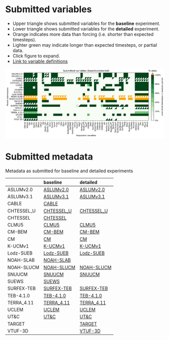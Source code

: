 # Submitted variables

- Upper triangle shows submitted variables for the **baseline** experiment.
- Lower triangle shows submitted variables for the **detailed** experiment.
- Orange indicates more data than forcing (i.e. shorter than expected timesteps).
- Lighter green may indicate longer than expected timesteps, or partial data.
- Click figure to expand.
- [Link to variable definitions](variable_definitions.md)

[![Variables](submitted_variables.png)](submitted_variables.png)

# Submitted metadata

Metadata as submitted for baseline and detailed experiments

|            | baseline                                              | detailed                                              |
|:-----------|:------------------------------------------------------|:------------------------------------------------------|
| ASLUMv2.0  | [ASLUMv2.0](ASLUMv2.0_AU-Preston_baseline_attrs.md)   | [ASLUMv2.0](ASLUMv2.0_AU-Preston_detailed_attrs.md)   |
| ASLUMv3.1  | [ASLUMv3.1](ASLUMv3.1_AU-Preston_baseline_attrs.md)   | [ASLUMv3.1](ASLUMv3.1_AU-Preston_detailed_attrs.md)   |
| CABLE      | [CABLE](CABLE_AU-Preston_baseline_attrs.md)           |                                                       |
| CHTESSEL_U | [CHTESSEL_U](CHTESSEL_U_AU-Preston_baseline_attrs.md) | [CHTESSEL_U](CHTESSEL_U_AU-Preston_detailed_attrs.md) |
| CHTESSEL   | [CHTESSEL](CHTESSEL_AU-Preston_baseline_attrs.md)     |                                                       |
| CLMU5      | [CLMU5](CLMU5_AU-Preston_baseline_attrs.md)           | [CLMU5](CLMU5_AU-Preston_detailed_attrs.md)           |
| CM-BEM     | [CM-BEM](CM-BEM_AU-Preston_baseline_attrs.md)         | [CM-BEM](CM-BEM_AU-Preston_detailed_attrs.md)         |
| CM         | [CM](CM_AU-Preston_baseline_attrs.md)                 | [CM](CM_AU-Preston_detailed_attrs.md)                 |
| K-UCMv1    | [K-UCMv1](K-UCMv1_AU-Preston_baseline_attrs.md)       | [K-UCMv1](K-UCMv1_AU-Preston_detailed_attrs.md)       |
| Lodz-SUEB  | [Lodz-SUEB](Lodz-SUEB_AU-Preston_baseline_attrs.md)   | [Lodz-SUEB](Lodz-SUEB_AU-Preston_detailed_attrs.md)   |
| NOAH-SLAB  | [NOAH-SLAB](NOAH-SLAB_AU-Preston_baseline_attrs.md)   |                                                       |
| NOAH-SLUCM | [NOAH-SLUCM](NOAH-SLUCM_AU-Preston_baseline_attrs.md) | [NOAH-SLUCM](NOAH-SLUCM_AU-Preston_detailed_attrs.md) |
| SNUUCM     | [SNUUCM](SNUUCM_AU-Preston_baseline_attrs.md)         | [SNUUCM](SNUUCM_AU-Preston_detailed_attrs.md)         |
| SUEWS      | [SUEWS](SUEWS_AU-Preston_baseline_attrs.md)           |                                                       |
| SURFEX-TEB | [SURFEX-TEB](SURFEX-TEB_AU-Preston_baseline_attrs.md) | [SURFEX-TEB](SURFEX-TEB_AU-Preston_detailed_attrs.md) |
| TEB-4.1.0  | [TEB-4.1.0](TEB-4.1.0_AU-Preston_baseline_attrs.md)   | [TEB-4.1.0](TEB-4.1.0_AU-Preston_detailed_attrs.md)   |
| TERRA_4.11 | [TERRA_4.11](TERRA_4.11_AU-Preston_baseline_attrs.md) | [TERRA_4.11](TERRA_4.11_AU-Preston_detailed_attrs.md) |
| UCLEM      | [UCLEM](UCLEM_AU-Preston_baseline_attrs.md)           | [UCLEM](UCLEM_AU-Preston_detailed_attrs.md)           |
| UT&C       | [UT&C](UT&C_AU-Preston_baseline_attrs.md)             | [UT&C](UT&C_AU-Preston_detailed_attrs.md)             |
| TARGET     |                                                       | [TARGET](TARGET_AU-Preston_detailed_attrs.md)         |
| VTUF-3D    |                                                       | [VTUF-3D](VTUF-3D_AU-Preston_detailed_attrs.md)       |
